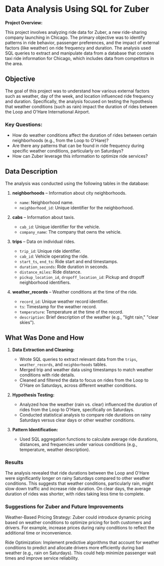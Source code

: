 # Data Analysis Using SQL for Zuber

**Project Overview:**

This project involves analyzing ride data for Zuber, a new ride-sharing company launching in Chicago. The primary objective was to identify patterns in ride behavior, passenger preferences, and the impact of external factors (like weather) on ride frequency and duration. The analysis used SQL queries to extract and manipulate data from a database that contains taxi ride information for Chicago, which includes data from competitors in the area.

## Objective

The goal of this project was to understand how various external factors such as weather, day of the week, and location influenced ride frequency and duration. Specifically, the analysis focused on testing the hypothesis that weather conditions (such as rain) impact the duration of rides between the Loop and O'Hare International Airport.

### Key Questions:
- How do weather conditions affect the duration of rides between certain neighborhoods (e.g., from the Loop to O'Hare)?
- Are there any patterns that can be found in ride frequency during specific weather conditions, particularly on Saturdays?
- How can Zuber leverage this information to optimize ride services?

## Data Description

The analysis was conducted using the following tables in the database:

1. **neighborhoods** – Information about city neighborhoods.
    - `name`: Neighborhood name.
    - `neighborhood_id`: Unique identifier for the neighborhood.

2. **cabs** – Information about taxis.
    - `cab_id`: Unique identifier for the vehicle.
    - `company_name`: The company that owns the vehicle.

3. **trips** – Data on individual rides.
    - `trip_id`: Unique ride identifier.
    - `cab_id`: Vehicle operating the ride.
    - `start_ts`, `end_ts`: Ride start and end timestamps.
    - `duration_seconds`: Ride duration in seconds.
    - `distance_miles`: Ride distance.
    - `pickup_location_id`, `dropoff_location_id`: Pickup and dropoff neighborhood identifiers.

4. **weather_records** – Weather conditions at the time of the ride.
    - `record_id`: Unique weather record identifier.
    - `ts`: Timestamp for the weather record.
    - `temperature`: Temperature at the time of the record.
    - `description`: Brief description of the weather (e.g., "light rain," "clear skies").

## What Was Done and How

1. **Data Extraction and Cleaning:**
   - Wrote SQL queries to extract relevant data from the `trips`, `weather_records`, and `neighborhoods` tables.
   - Merged trip and weather data using timestamps to match weather conditions with ride details.
   - Cleaned and filtered the data to focus on rides from the Loop to O'Hare on Saturdays, across different weather conditions.

2. **Hypothesis Testing:**
   - Analyzed how the weather (rain vs. clear) influenced the duration of rides from the Loop to O'Hare, specifically on Saturdays.
   - Conducted statistical analysis to compare ride durations on rainy Saturdays versus clear days or other weather conditions.

3. **Pattern Identification:**
   - Used SQL aggregation functions to calculate average ride durations, distances, and frequencies under various conditions (e.g., temperature, weather description).

### Results

The analysis revealed that ride durations between the Loop and O'Hare were significantly longer on rainy Saturdays compared to other weather conditions. This suggests that weather conditions, particularly rain, might slow down traffic and increase ride duration.
On clear days, the average duration of rides was shorter, with rides taking less time to complete.

### Suggestions for Zuber and Future Improvements

Weather-Based Pricing Strategy:
Zuber could introduce dynamic pricing based on weather conditions to optimize pricing for both customers and drivers. For example, increase prices during rainy conditions to reflect the additional time or inconvenience.

Ride Optimization:
Implement predictive algorithms that account for weather conditions to predict and allocate drivers more efficiently during bad weather (e.g., rain on Saturdays). This could help minimize passenger wait times and improve service reliability.
